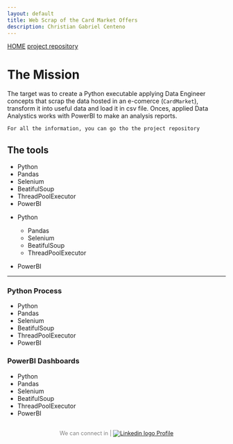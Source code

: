 ```yaml
---
layout: default
title: Web Scrap of the Card Market Offers
description: Christian Gabriel Centeno
---
```


<link rel="stylesheet" href="/assets/css/style.css">

[HOME](./)
[project repository](https://github.com/ChristianGCenteno/webScrapingCM)

# The Mission

The target was to create a Python executable applying Data Engineer concepts that scrap the data hosted in an e-comerce (`CardMarket`), transform it into useful data and load it in csv file. Onces, applied Data Analystics works with PowerBI to make an analysis reports.

```
For all the information, you can go tho the project repository
```

## The tools

<div class="tools-box">
  
  <ul class="ul-to-tag">
    <li class="li-to-tag">Python</li>
    <li class="li-to-tag">Pandas</li>
    <li class="li-to-tag">Selenium</li>
    <li class="li-to-tag">BeatifulSoup</li>
    <li class="li-to-tag">ThreadPoolExecutor</li>
	<li class="li-to-tag">PowerBI</li>
  </ul>
  
</div>
  
- Python
  - Pandas
  - Selenium
  - BeatifulSoup
  - ThreadPoolExecutor
    
- PowerBI 


* * *


### Python Process 

<div class="tools-box">
  
  <ul class="ul-to-tag">
    <li class="li-to-tag">Python</li>
    <li class="li-to-tag">Pandas</li>
    <li class="li-to-tag">Selenium</li>
    <li class="li-to-tag">BeatifulSoup</li>
    <li class="li-to-tag">ThreadPoolExecutor</li>
	<li class="li-to-tag">PowerBI</li>
  </ul>
  
</div>

### PowerBI Dashboards

<div class="tools-box">
  
  <ul class="ul-to-tag">
    <li class="li-to-tag">Python</li>
    <li class="li-to-tag">Pandas</li>
    <li class="li-to-tag">Selenium</li>
    <li class="li-to-tag">BeatifulSoup</li>
    <li class="li-to-tag">ThreadPoolExecutor</li>
	<li class="li-to-tag">PowerBI</li>
  </ul>
  
</div>


<!-- END -->
    
<!-- Custom footer -->
<div class="custom-footer" style="text-align: center; padding: 1rem; font-size: 0.8rem; color: gray;">
  We can connect in | 
  <a href="https://www.linkedin.com/in/christian-gabriel-centeno-0b19aa2a1" target="_blank">
    <img src="{{ site.baseurl }}/assets/img/Main/linkedin-ico.png" alt="Linkedin logo" class="logo-text"> Profile
  </a>
</div>